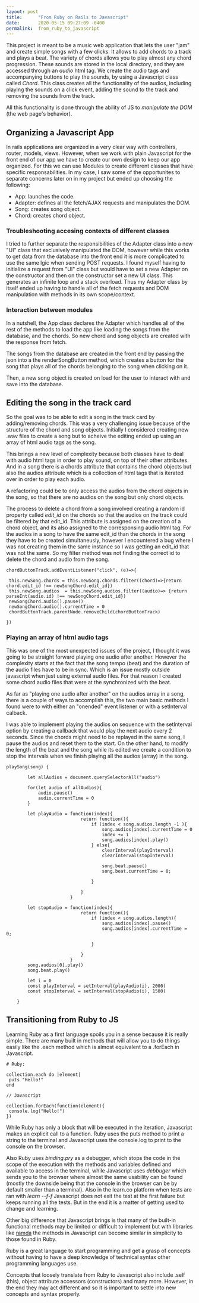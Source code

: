 ```yaml
---
layout: post
title:      "From Ruby on Rails to Javascript"
date:       2020-05-15 09:27:09 -0400
permalink:  from_ruby_to_javascript
---
```



This project is meant to be a music web application that lets the user "jam" and create simple songs with a few clicks. It allows to add chords to a track and plays a beat. The variety of chords allows you to play almost any chord progression.  These sounds are stored in the local directory, and they are accessed through an *audio* html tag. We create the audio tags and accompanying buttons to play the sounds, by using a Javascript class called *Chord*. This class creates all the functionality of the audios, including playing the sounds on a click event, adding the sound to the track and removing the sounds from the track. 

All this functionality is done through the ability of JS to *manipulate the DOM*  (the web page's behavior).

## Organizing a Javascript App

In rails applications are organized in a very clear way with controllers, router, models, views. However, when we work with plain Javascript for the front end of our app we have to create our own design to keep our app organized. For this we can use Modules to create different classes that have specific responsabilities. In my case, I saw some of the opportunites to separate concerns later on in my project but ended up choosing the following:

* App: launches the code.
* Adapter: defines all the fetch/AJAX requests and manipulates the DOM.
* Song: creates song object.
* Chord: creates chord object.

### Troubleshooting accesing contexts of different classes

I tried to further separate the responsibilities of the Adapter class into a new "UI" class that exclusively manipulated the DOM, however while this works to get data from the database into the front end it is more complicated to use the same lgic when sending POST requests. I found myself having to initialize a request from "UI" class but would have to set a new Adapter on the constructor and then on the constructor set a new UI class. This generates an infinite loop and a stack overload. Thus my Adapter class by itself ended up having to handle all of the fetch requests and DOM manipulation with methods in its own scope/context.

### Interaction between modules

In a nutshell, the App class declares the Adapter which handles all of the rest of the methods to load the app like loading the songs from the database, and the chords. So new chord and song objects are created with the response from fetch. 

The songs from the database are created in the front end by passing the json into a the renderSongButton method, which creates a button for the song that plays all of the chords belonging to the song when clicking on it. 

Then, a new song object is created on load for the user to interact with and save into the database.

## Editing the song in the track card

So the goal was to be able to edit a song in the track card by adding/removing chords. This was a very challenging issue because of the structure of the chord and song objects. Initially I considered creating new .wav files to create a song but to acheive the editing ended up using an array of html audio tags as the song. 

This brings a new level of complexity because both classes have to deal with audio html tags in order to play sound, on top of their other attributes. And in a song there is a chords attribute that contains the chord objects but also the audios attribute which is a collection of html tags that is iterated over in order to play each audio.

A refactoring could be to only access the audios from the chord objects in the song, so that there are no audios on the song but only chord objects.

The process to delete a chord from a song involved creating a random id property called *edit_id* on the chords so that the audios on the track could be filtered by that edit_id. This attribute is assigned on the creation of a chord object, and its also assigned to the corresponsing audio html tag. For the audios in a song to have the same edit_id than the chords in the song they have to be created simultaneusly, however I encountered a bug where I was not creating them in the same instance so I was getting an edit_id that was not the same. So my filter method was not finding the correct id to delete the chord and audio from the song.

```
chordButtonTrack.addEventListener("click", (e)=>{
             
 this.newSong.chords = this.newSong.chords.filter((chord)=>{return chord.edit_id !== newSongChord.edit_id})
 this.newSong.audios  = this.newSong.audios.filter((audio)=> {return parseInt(audio.id) !== newSongChord.edit_id})
 newSongChord.audio().pause()
 newSongChord.audio().currentTime = 0
 chordButtonTrack.parentNode.removeChild(chordButtonTrack)
                
})
```
### Playing an array of html audio tags

This was one of the most unexpected issues of the project, I thought it was going to be straight forward playing one audio after another. However the complexity starts at the fact that the song tempo (beat) and the duration of the audio files have to be in sync. Which is an issue mostly outside javascript when just using external audio files. For that reason I created some chord audio files that were at the synchronized with the beat. 

As far as "playing one audio after another" on the audios array in a song, there is a couple of ways to accomplish this, the two main basic methods I found were to with either an "onended" event listener or with a setInterval calback. 

I was able to implement playing the audios on sequence with the setInterval option by creating a callback that would play the next audio every 2 seconds. Since the chords might need to be replayed in the same song, I pause the audios and reset them to the start. On the other hand, to modify the length of the beat and the song while its edited we create a condition to stop the intervals when we finish playing all the audios (array) in the song.

```
playSong(song) {
        
        let allAudios = document.querySelectorAll("audio")
            
        for(let audio of allAudios){
            audio.pause()
            audio.currentTime = 0
        }
        
        let playAudio = function(index){
                            return function(){
                                if (index < song.audios.length -1 ){
                                    song.audios[index].currentTime = 0
                                    index += 1
                                    song.audios[index].play()
                                } else{
                                    clearInterval(playInterval)
                                    clearInterval(stopInterval)
                                    
                                    song.beat.pause()
                                    song.beat.currentTime = 0;
                              
                                }
                                
                            }
                        }
            
        let stopAudio = function(index){
                            return function(){
                                if (index < song.audios.length){
                                    song.audios[index].pause()
                                    song.audios[index].currentTime = 0;
                                
                                } 
                                
                            }
                        }
        song.audios[0].play()
        song.beat.play()
        
        let i = 0
        const playInterval = setInterval(playAudio(i), 2000)
        const stopInterval = setInterval(stopAudio(i), 1500)
        
    }
```





## Transitioning from Ruby to JS

Learning Ruby as a first language spoils you in a sense because it is really simple. There are many built in methods that will allow you to do things easily like the .each method which is almost equivalent to a .forEach in Javascript.

```
# Ruby:

collection.each do |element|
 puts "Hello!"
end

// Javascript

collection.forEach(function(element){
 console.log("Hello!")
})
```
 
 While Ruby has only a block that will be executed in the iteration, Javascript makes an explicit call to a function. Ruby uses the puts method to print a string to the terminal and Javascript uses the console.log to print to the console on the browser. 
 
Also Ruby uses *binding.pry* as a debugger, which stops the code in the scope of the execution with the methods and variables defined and available to access in the terminal, while Javascript uses *debbuger* which sends you to the browser where almost the same usability can be found (mostly the downside being that the console in the browser can be by default smaller than a terminal). Also in the learn.co platform when tests are ran with *learn --f-f* Javascript does not exit the test at the first failure but keeps running all the tests. But in the end it is a matter of getting used to change and learning.

Other big difference that Javascript brings is that many of the built-in functional methods may be limited or difficult to implement but with libraries like [ramda](https://ramdajs.com/) the methods in Javascript can become similar in simplicity to those found in Ruby. 

Ruby is a great language to start programming and get a grasp of concepts without having to have a deep knowledge of technical syntax other programming languages use. 

Concepts that loosely translate from Ruby to Javascript also include .self (this),  object attribute accessors (constructors) and many more. However, in the end they may act different and so it is important to settle into new concepts and syntax properly.
